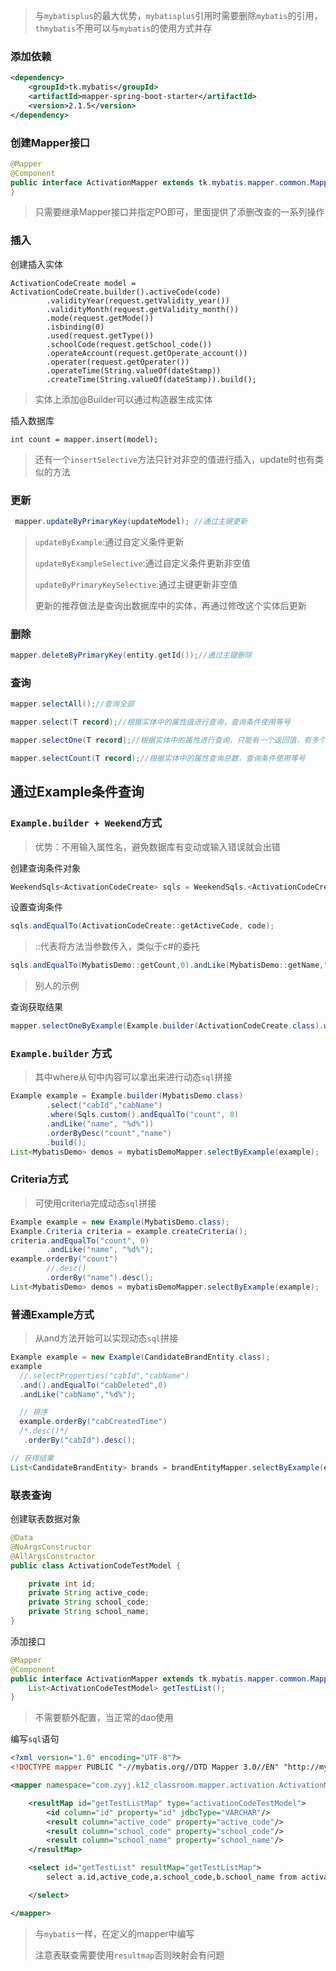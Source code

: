 > 与`mybatisplus`的最大优势，`mybatisplus`引用时需要删除`mybatis`的引用，`thmybatis`不用可以与`mybatis`的使用方式并存

### 添加依赖

```xml
<dependency>
    <groupId>tk.mybatis</groupId>
    <artifactId>mapper-spring-boot-starter</artifactId>
    <version>2.1.5</version>
</dependency>
```

### 创建Mapper接口

```java
@Mapper
@Component
public interface ActivationMapper extends tk.mybatis.mapper.common.Mapper<ActivationCodeCreate> {
}
```

> 只需要继承Mapper接口并指定PO即可，里面提供了添删改查的一系列操作

### 插入

创建插入实体

```
ActivationCodeCreate model = ActivationCodeCreate.builder().activeCode(code)
        .validityYear(request.getValidity_year())
        .validityMonth(request.getValidity_month())
        .mode(request.getMode())
        .isbinding(0)
        .used(request.getType())
        .schoolCode(request.getSchool_code())
        .operateAccount(request.getOperate_account())
        .operater(request.getOperater())
        .operateTime(String.valueOf(dateStamp))
        .createTime(String.valueOf(dateStamp)).build();
```

> 实体上添加@Builder可以通过构造器生成实体

插入数据库

```
int count = mapper.insert(model);
```

> 还有一个`insertSelective`方法只针对非空的值进行插入，update时也有类似的方法

### 更新

```java
 mapper.updateByPrimaryKey(updateModel); //通过主键更新
```

> `updateByExample`:通过自定义条件更新
>
> `updateByExampleSelective`:通过自定义条件更新非空值
>
> `updateByPrimaryKeySelective`:通过主键更新非空值
>
> 更新的推荐做法是查询出数据库中的实体，再通过修改这个实体后更新

### 删除

```java
mapper.deleteByPrimaryKey(entity.getId());//通过主键删除
```

### 查询

```java
mapper.selectAll();//查询全部
```

```java
mapper.select(T record);//根据实体中的属性值进行查询，查询条件使用等号
```

```java
mapper.selectOne(T record);//根据实体中的属性进行查询，只能有一个返回值，有多个结果是抛出异常，查询条件使用等号
```

```java
mapper.selectCount(T record);//根据实体中的属性查询总数，查询条件使用等号
```



## 通过Example条件查询

### `Example.builder + Weekend`方式

> 优势：不用输入属性名，避免数据库有变动或输入错误就会出错

创建查询条件对象

```java
WeekendSqls<ActivationCodeCreate> sqls = WeekendSqls.<ActivationCodeCreate>custom();
```

设置查询条件

```java
sqls.andEqualTo(ActivationCodeCreate::getActiveCode, code);
```

> ::代表将方法当参数传入，类似于c#的委托

```java
sqls.andEqualTo(MybatisDemo::getCount,0).andLike(MybatisDemo::getName,"%d%");
```

> 别人的示例

查询获取结果

```java
mapper.selectOneByExample(Example.builder(ActivationCodeCreate.class).where(sqls).build());
```

### `Example.builder` 方式

> 其中where从句中内容可以拿出来进行动态`sql`拼接

```java
Example example = Example.builder(MybatisDemo.class)
        .select("cabId","cabName")
        .where(Sqls.custom().andEqualTo("count", 0)
        .andLike("name", "%d%"))
        .orderByDesc("count","name")
        .build();
List<MybatisDemo> demos = mybatisDemoMapper.selectByExample(example);
```

### Criteria方式

> 可使用criteria完成动态`sql`拼接

```java
Example example = new Example(MybatisDemo.class);
Example.Criteria criteria = example.createCriteria();
criteria.andEqualTo("count", 0)
        .andLike("name", "%d%");
example.orderBy("count")
        //.desc()
        .orderBy("name").desc();
List<MybatisDemo> demos = mybatisDemoMapper.selectByExample(example);
```

### 普通Example方式

> 从and方法开始可以实现动态`sql`拼接

```java
Example example = new Example(CandidateBrandEntity.class);
example
  //.selectProperties("cabId","cabName")
  .and().andEqualTo("cabDeleted",0)
  .andLike("cabName","%d%");

  // 排序
  example.orderBy("cabCreatedTime")
  /*.desc()*/
   .orderBy("cabId").desc();

// 获得结果
List<CandidateBrandEntity> brands = brandEntityMapper.selectByExample(example);
```



### 联表查询

创建联表数据对象

```java
@Data
@NoArgsConstructor
@AllArgsConstructor
public class ActivationCodeTestModel {

    private int id;
    private String active_code;
    private String school_code;
    private String school_name;
}
```

添加接口

```java
@Mapper
@Component
public interface ActivationMapper extends tk.mybatis.mapper.common.Mapper<ActivationCodeCreate> {
    List<ActivationCodeTestModel> getTestList();
}
```

> 不需要额外配置，当正常的dao使用

编写`sql`语句

```xml
<?xml version="1.0" encoding="UTF-8"?>
<!DOCTYPE mapper PUBLIC "-//mybatis.org//DTD Mapper 3.0//EN" "http://mybatis.org/dtd/mybatis-3-mapper.dtd">

<mapper namespace="com.zyyj.k12_classroom.mapper.activation.ActivationMapper">

    <resultMap id="getTestListMap" type="activationCodeTestModel">
        <id column="id" property="id" jdbcType="VARCHAR"/>
        <result column="active_code" property="active_code"/>
        <result column="school_code" property="school_code"/>
        <result column="school_name" property="school_name"/>
    </resultMap>

    <select id="getTestList" resultMap="getTestListMap">
        select a.id,active_code,a.school_code,b.school_name from activation_code_create as a left join school_list_all_region as b on a.school_code=b.school_code

    </select>

</mapper>

```

> 与`mybatis`一样，在定义的mapper中编写
>
> 注意表联查需要使用`resultmap`否则映射会有问题

















